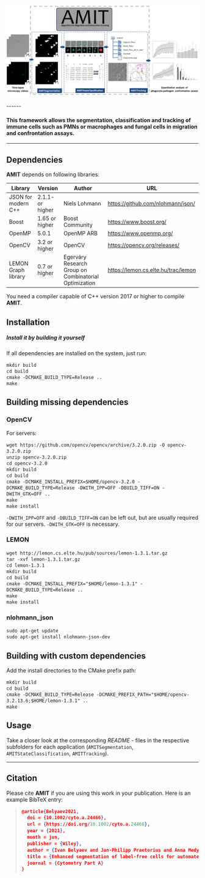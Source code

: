 <p align="center">
  <img src="./doc/images/AMIT_general.png">
</p>
------

#### This framework allows the segmentation, classification and tracking of immune cells such as PMNs or macrophages and fungal cells in migration and confrontation assays.

------

## Dependencies

**AMIT** depends on following libraries:

| Library             | Version          | Author                                                | URL                                 |
| ------------------- | ---------------- | ----------------------------------------------------- | ----------------------------------- |
| JSON for modern C++ | 2.1.1- or higher | Niels Lohmann                                         | https://github.com/nlohmann/json/   |
| Boost               | 1.65 or higher   | Boost Community                                       | https://www.boost.org/              |
| OpenMP              | 5.0.1            | OpenMP ARB                                            | https://www.openmp.org/             |
| OpenCV              | 3.2 or higher    | OpenCV                                                | https://opencv.org/releases/        |
| LEMON Graph library | 0.7 or higher    | Egerváry Research Group on Combinatorial Optimization | https://lemon.cs.elte.hu/trac/lemon |

You need a compiler capable of C++ version 2017 or higher to compile **AMIT**.

## Installation 

##### Install it by building it yourself 

If all dependencies are installed on the system, just run:

```shell
mkdir build
cd build
cmake -DCMAKE_BUILD_TYPE=Release ..
make
```

## Building missing dependencies

### OpenCV

For servers:

```shell
wget https://github.com/opencv/opencv/archive/3.2.0.zip -O opencv-3.2.0.zip
unzip opencv-3.2.0.zip
cd opencv-3.2.0
mkdir build
cd build
cmake -DCMAKE_INSTALL_PREFIX=$HOME/opencv-3.2.0 -DCMAKE_BUILD_TYPE=Release -DWITH_IPP=OFF -DBUILD_TIFF=ON -DWITH_GTK=OFF ..
make
make install
```

`-DWITH_IPP=OFF` and `-DBUILD_TIFF=ON` can be left out, but are usually required for our servers.
`-DWITH_GTK=OFF` is necessary.

### LEMON

```shell
wget http://lemon.cs.elte.hu/pub/sources/lemon-1.3.1.tar.gz
tar -xvf lemon-1.3.1.tar.gz
cd lemon-1.3.1
mkdir build
cd build
cmake -DCMAKE_INSTALL_PREFIX="$HOME/lemon-1.3.1" -DCMAKE_BUILD_TYPE=Release ..
make
make install
```

### nlohmann_json

```shell
sudo apt-get update
sudo apt-get install nlohmann-json-dev
```

## Building with custom dependencies

Add the install directories to the CMake prefix path:

```shell
mkdir build
cd build
cmake -DCMAKE_BUILD_TYPE=Release -DCMAKE_PREFIX_PATH="$HOME/opencv-3.2.13.6;$HOME/lemon-1.3.1" ..
make
```

## Usage

Take a closer look at the corresponding *README* - files in the respective subfolders for each application (`AMITSegmentation`, `AMITStateClassification`, `AMITTracking`).

------

## Citation

Please cite  **AMIT** if you are using this work in your publication. Here is an example BibTeX entry:

> ```json
> @article{Belyaev2021,
>   doi = {10.1002/cyto.a.24466},
>   url = {https://doi.org/10.1002/cyto.a.24466},
>   year = {2021},
>   month = jun,
>   publisher = {Wiley},
>   author = {Ivan Belyaev and Jan-Philipp Praetorius and Anna Medyukhina and Marc Thilo Figge},
>   title = {Enhanced segmentation of label-free cells for automated migration and interaction tracking},
>   journal = {Cytometry Part A}
> }
> ```



